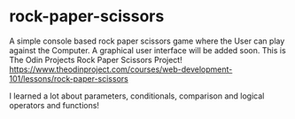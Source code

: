 # rock-paper-scissors
A simple console based rock paper scissors game where the User can play against the Computer. A graphical user interface will be added soon. This is The Odin Projects Rock Paper Scissors Project! https://www.theodinproject.com/courses/web-development-101/lessons/rock-paper-scissors 

I learned a lot about parameters, conditionals, comparison and logical operators and functions!

